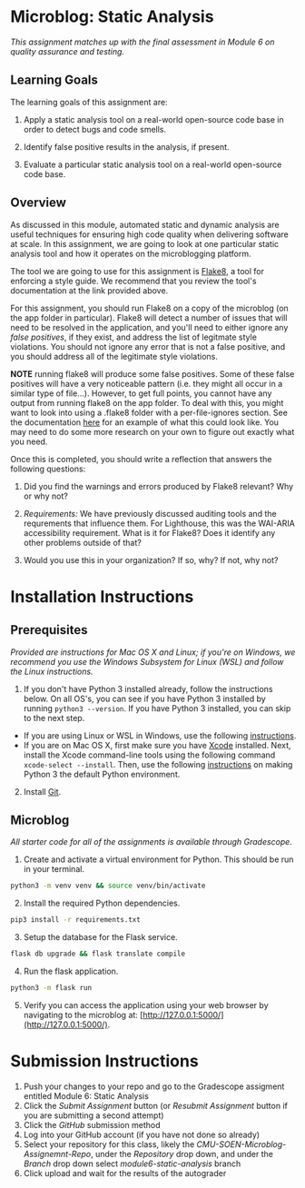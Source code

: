 # Microblog: Static Analysis

_This assignment matches up with the final assessment in Module 6 on quality assurance and testing._

## Learning Goals

The learning goals of this assignment are:

1. Apply a static analysis tool on a real-world open-source code base in order to detect bugs and code smells.

2. Identify false positive results in the analysis, if present.

3. Evaluate a particular static analysis tool on a real-world open-source code base.

## Overview

As discussed in this module, automated static and dynamic analysis are useful techniques for ensuring high code quality when delivering software at scale.  In this assignment, we are going to look at one particular static analysis tool and how it operates on the microblogging platform.

The tool we are going to use for this assignment is [Flake8](https://flake8.pycqa.org/en/latest/), a tool for enforcing a style guide.  We recommend that you review the tool's documentation at the link provided above.

For this assignment, you should run Flake8 on a copy of the microblog (on the app folder in particular).  Flake8 will detect a number of issues that will need to be resolved in the application, and you'll need to either ignore any *false positives*, if they exist, and address the list of legitmate style violations.  You should not ignore any error that is not a false positive, and you should address all of the legitimate style violations.

**NOTE** running flake8 will produce some false positives.  Some of these false positives will have a very noticeable pattern (i.e. they might all occur in a similar type of file...).  However, to get full points, you cannot have any output from running flake8 on the app folder.  To deal with this, you might want to look into using a .flake8 folder with a per-file-ignores section.  See the documentation [here](https://flake8.pycqa.org/en/latest/user/options.html?highlight=per-file-ignores#cmdoption-flake8-per-file-ignores) for an example of what this could look like.  You may need to do some more research on your own to figure out exactly what you need.

Once this is completed, you should write a reflection that answers the following questions:

1. Did you find the warnings and errors produced by Flake8 relevant?  Why or why not?

2. _Requirements:_ We have previously discussed auditing tools and the requrements that influence them.  For Lighthouse, this was the WAI-ARIA accessibility requirement.  What is it for Flake8?  Does it identify any other problems outside of that?

3. Would you use this in your organization?  If so, why?  If not, why not? 

# Installation Instructions

## Prerequisites 

_Provided are instructions for Mac OS X and Linux; if you're on Windows, we recommend you use the Windows Subsystem for Linux (WSL) and follow the Linux instructions._

1. If you don't have Python 3 installed already, follow the instructions below.  On all OS's, you can see if you have Python 3 installed by running `python3 --version`.  If you have Python 3 installed, you can skip to the next step.

* If you are using Linux or WSL in Windows, use the following [instructions](https://www.digitalocean.com/community/tutorials/how-to-install-python-3-and-set-up-a-programming-environment-on-an-ubuntu-20-04-server).  
* If you are on Mac OS X, first make sure you have [Xcode](https://developer.apple.com/xcode/) installed.  Next, install the Xcode command-line tools using the following command `xcode-select --install`.  Then, use the following [instructions](https://opensource.com/article/19/5/python-3-default-mac) on making Python 3 the default Python environment.

2. Install [Git](https://git-scm.com/book/en/v2/Getting-Started-Installing-Git).

## Microblog

_All starter code for all of the assignments is available through Gradescope._

1. Create and activate a virtual environment for Python.  This should be run in your terminal.

```sh
python3 -m venv venv && source venv/bin/activate
```

2. Install the required Python dependencies.

```sh
pip3 install -r requirements.txt
```

3. Setup the database for the Flask service.

```sh
flask db upgrade && flask translate compile
```

4. Run the flask application.

```sh
python3 -m flask run
```

5. Verify you can access the application using your web browser by navigating to the microblog at: [http://127.0.0.1:5000/](http://127.0.0.1:5000/).

# Submission Instructions

1. Push your changes to your repo and go to the Gradescope assigment entitled Module 6: Static Analysis
2. Click the _Submit Assignment_ button (or _Resubmit Assignment_ button if you are submitting a second attempt)
3. Click the _GitHub_ submission method
4. Log into your GitHub account (if you have not done so already)
5. Select your repository for this class, likely the _CMU-SOEN-Microblog-Assignemnt-Repo_, under the _Repository_ drop down, and under the _Branch_ drop down select _module6-static-analysis_ branch
6. Click upload and wait for the results of the autograder